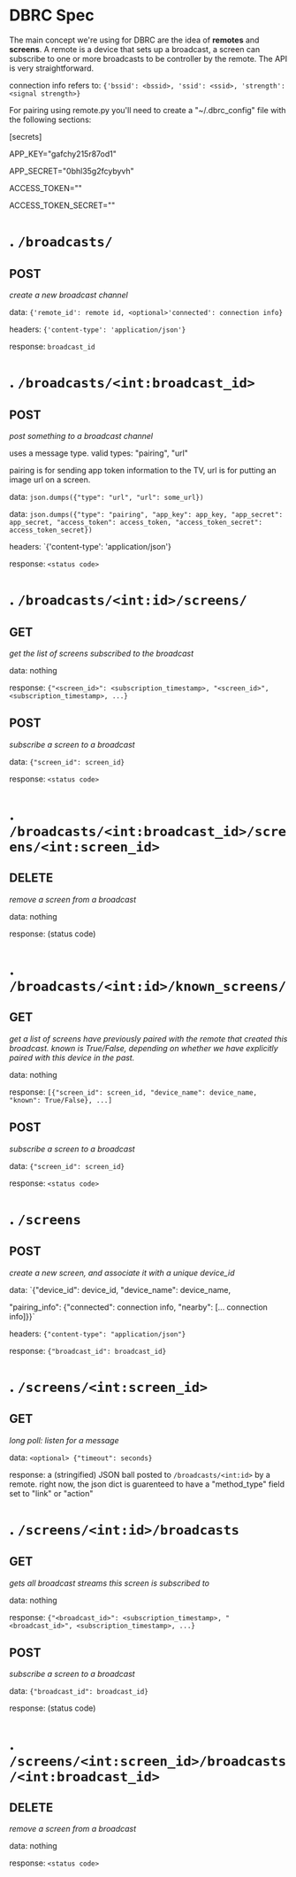 DBRC Spec
=

The main concept we're using for DBRC are the idea of __remotes__ and __screens__. A remote is a device that sets up a broadcast, a screen can subscribe to one or more broadcasts to be controller by the remote. The API is very straightforward.

connection info refers to: `{'bssid': <bssid>, 'ssid': <ssid>, 'strength': <signal strength>}`

For pairing using remote.py you'll need to create a "~/.dbrc_config" file with the following sections:

[secrets]

APP_KEY="gafchy215r87od1"

APP_SECRET="0bhl35g2fcybyvh"

ACCESS_TOKEN=""

ACCESS_TOKEN_SECRET=""


.
`/broadcasts/`
=

POST
-
_create a new broadcast channel_

data: `{'remote_id': remote id, <optional>'connected': connection info}`

headers: `{'content-type': 'application/json'}`

response: `broadcast_id`

.
`/broadcasts/<int:broadcast_id>`
=

POST
-
_post something to a broadcast channel_

uses a message type. valid types: "pairing", "url"

pairing is for sending app token information to the TV, url is for putting an image url on a screen.

data: `json.dumps({"type": "url", "url": some_url})`

data: `json.dumps({"type": "pairing", "app_key": app_key, "app_secret": app_secret, "access_token": access_token, "access_token_secret": access_token_secret})`

headers: `{'content-type': 'application/json'}

response: `<status code>`

.
`/broadcasts/<int:id>/screens/`
=

GET
-
_get the list of screens subscribed to the broadcast_

data: nothing

response: `{"<screen_id>": <subscription_timestamp>, "<screen_id>", <subscription_timestamp>, ...}`


POST
-
_subscribe a screen to a broadcast_

data: `{"screen_id": screen_id}`

response: `<status code>`

.
`/broadcasts/<int:broadcast_id>/screens/<int:screen_id>`
=

DELETE
-
_remove a screen from a broadcast_

data: nothing

response: (status code)


.
`/broadcasts/<int:id>/known_screens/`
=

GET
-
_get a list of screens have previously paired with the remote that created this broadcast. known is True/False, depending on whether we have explicitly paired with this device in the past._

data: nothing

response: `[{"screen_id": screen_id, "device_name": device_name, "known": True/False}, ...]`


POST
-
_subscribe a screen to a broadcast_

data: `{"screen_id": screen_id}`

response: `<status code>`

.
`/screens`
=

POST
-
_create a new screen, and associate it with a unique device\_id_

data: `{"device_id": device_id, "device_name": device_name,

<optional> "pairing_info": {"connected": connection info, "nearby": [... connection info]}}`

headers: `{"content-type": "application/json"}`

response: `{"broadcast_id": broadcast_id}`

.
`/screens/<int:screen_id>`
=

GET
-
_long poll: listen for a message_

data: `<optional> {"timeout": seconds}`

response: a (stringified) JSON ball posted to `/broadcasts/<int:id>` by a remote. right now, the json dict is guarenteed to have a "method_type" field set to "link" or "action"

.
`/screens/<int:id>/broadcasts`
=

GET
-
_gets all broadcast streams this screen is subscribed to_

data: nothing

response: `{"<broadcast_id>": <subscription_timestamp>, "<broadcast_id>", <subscription_timestamp>, ...}`

POST
-
_subscribe a screen to a broadcast_

data: `{"broadcast_id": broadcast_id}`

response: (status code)

.
`/screens/<int:screen_id>/broadcasts/<int:broadcast_id>`
=

DELETE
-
_remove a screen from a broadcast_

data: nothing

response: `<status code>`